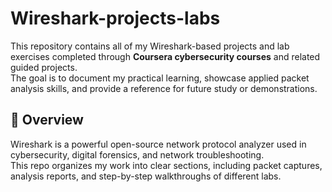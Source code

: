 # Wireshark-projects-labs

This repository contains all of my Wireshark-based projects and lab exercises completed through **Coursera cybersecurity courses** and related guided projects.  
The goal is to document my practical learning, showcase applied packet analysis skills, and provide a reference for future study or demonstrations.

## 📌 Overview
Wireshark is a powerful open-source network protocol analyzer used in cybersecurity, digital forensics, and network troubleshooting.  
This repo organizes my work into clear sections, including packet captures, analysis reports, and step-by-step walkthroughs of different labs.
